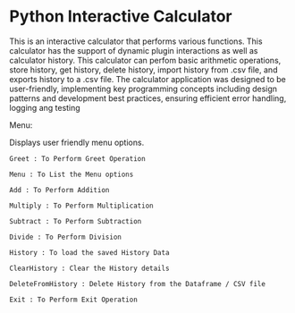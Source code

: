 # Python Interactive Calculator

This is an interactive calculator that performs various functions. This calculator has the support of dynamic plugin interactions as well as calculator history. This calculator can perfom basic arithmetic operations, store history, get history, delete history, import history from .csv file, and exports history to a .csv file. The calculator application was designed to be user-friendly, implementing key programming concepts including design patterns and development best practices, ensuring efficient error handling, logging ang testing

Menu:

Displays user friendly menu options. 

	Greet : To Perform Greet Operation

	Menu : To List the Menu options

	Add : To Perform Addition

	Multiply : To Perform Multiplication

	Subtract : To Perform Subtraction

	Divide : To Perform Division

	History : To load the saved History Data

	ClearHistory : Clear the History details

	DeleteFromHistory : Delete History from the Dataframe / CSV file

	Exit : To Perform Exit Operation
    